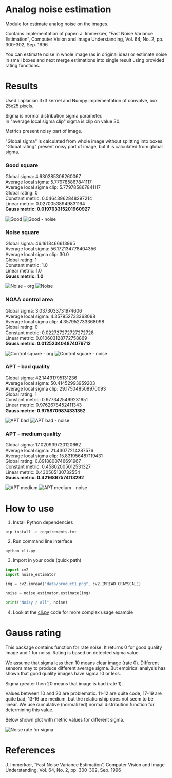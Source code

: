 # Analog noise estimation

Module for estimate analog noise on the images.

Contains implementation of paper:
J. Immerkær, “Fast Noise Variance Estimation”, Computer Vision and Image
Understanding, Vol. 64, No. 2, pp. 300-302, Sep. 1996

You can estimate noise in whole image (as in original idea) or estimate noise
in small boxes  and next merge estimations into single result using provided
rating functions.

# Results

Used Laplacian 3x3 kernel and Numpy implementation of convolve, box 25x25 pixels.

Sigma is normal distribution sigma parameter.  
In "average local sigma clip" sigma is clip on value 30.

Metrics present noisy part of image. 

"Global sigma" is calculated from whole image without splitting into boxes.  
"Global rating" present noisy part of image, but it is calculated from global sigma.

### Good square

Global sigma: 4.630285306260067  
Average local sigma: 5.779785867841117  
Average local sigma clip: 5.779785867841117  
Global rating: 0  
Constant metric: 0.04643962848297214  
Linear metric: 0.02700538949831164  
**Gauss metric: 0.019763315201960927**  

![Good](data/good-square.png) ![Good - noise](output/good-square.png)

### Noise square

Global sigma: 46.1618466613965  
Average local sigma: 56.172134778404356  
Average local sigma clip: 30.0  
Global rating: 1  
Constant metric: 1.0  
Linear metric: 1.0  
**Gauss metric: 1.0**  

![Noise - org](data/noise-square.png) ![Noise](output/noise-square.png)

### NOAA control area

Global sigma: 3.0373033731974606  
Average local sigma: 4.357952733368098  
Average local sigma clip: 4.357952733368098  
Global rating: 0  
Constant metric: 0.022727272727272728  
Linear metric: 0.010603128772758869  
**Gauss metric: 0.012523404874079712**  

![Control square - org](data/control-square.png) ![Control square - noise](output/control-square.png)

### APT - bad quality

Global sigma: 42.14491795131236  
Average local sigma: 50.41452993959203  
Average local sigma clip: 29.175048508970093  
Global rating: 1  
Constant metric: 0.9773425499231951  
Linear metric: 0.9762678452411343  
**Gauss metric: 0.9758709874331352**  

![APT bad](data/product1.png) ![APT bad - noise](output/product1.png)

### APT - medium quality

Global sigma: 17.020939720120662  
Average local sigma: 21.43077214287576  
Average local sigma clip: 15.831956487119431  
Global rating: 0.8918800746691967  
Constant metric: 0.45802005012531327  
Linear metric: 0.430505130732554  
**Gauss metric: 0.4216867574113292**  

![APT medium](data/product2.png) ![APT medium - noise](output/product2.png)

# How to use

1. Install Python dependencies

```
pip install -r requirements.txt
```

2. Run command line interface

```
python cli.py
```

3. Import in your code (quick path)

```python
import cv2
import noise_estimator

img = cv2.imread("data/product1.png", cv2.IMREAD_GRAYSCALE)

noise = noise_estimator.estimate(img)

print("Noisy / all", noise)
```

4. Look at the [cli.py](./cli.py) code for more complex usage example

# Gauss rating

This package contains function for rate noise. It returns 0 for good quality image and 1 for noisy. Rating is based on detected sigma value.

We assume that sigma less then 10 means clear image (rate 0). Different sensors may to produce different average sigma. But empirical analysis has shown that good quality images have sigma 10 or less.

Sigma greater then 20 means that image is bad (rate 1).

Values between 10 and 20 are problematic. 11-12 are quite code, 17-19 are quite bad, 13-16 are medium, but the relationship does not seem to be linear. We use cumulative (normalized) normal distribution function for determining this value.

Below shown plot with metric values for different sigma.

![Noise rate for sigma](output/gauss-rating.png)

# References

J. Immerkær, “Fast Noise Variance Estimation”, Computer Vision and Image Understanding, Vol. 64, No. 2, pp. 300-302, Sep. 1996
